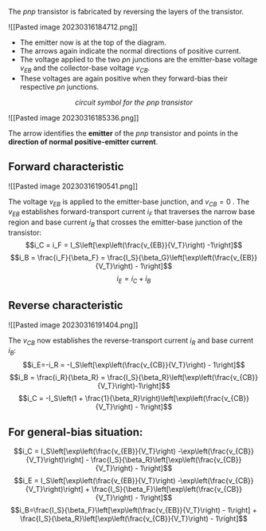 The *pnp* transistor is fabricated by reversing the layers of the transistor.

![[Pasted image 20230316184712.png]]

- The emitter now is at the top of the diagram.
- The arrows again indicate the normal directions of positive current.
- The voltage applied to the two *pn* junctions are the emitter-base voltage $v_{EB}$ and the collector-base voltage $v_{CB}$.
- These voltages are again positive when they forward-bias their respective *pn* junctions.
<center><em>circuit symbol for the pnp transistor</em></center>

![[Pasted image 20230316185336.png]]

The arrow identifies the **emitter** of the *pnp* transistor and points in the **direction of normal positive-emitter current**.

## Forward characteristic
![[Pasted image 20230316190541.png]]

The voltage $v_{EB}$ is applied to the emitter-base junction, and $v_{CB} = 0$ .
The $v_{EB}$ establishes forward-transport current $i_F$ that traverses the narrow base region and base current $i_B$ that crosses the emitter-base junction of the transistor:
$$i_C = i_F = I_S\left[\exp\left(\frac{v_{EB}}{V_T}\right) -1\right]$$
$$i_B = \frac{i_F}{\beta_F} = \frac{I_S}{\beta_G}\left[\exp\left(\frac{v_{EB}}{V_T}\right) - 1\right]$$
$$i_E = i_C + i_B$$

## Reverse characteristic
![[Pasted image 20230316191404.png]]

The $v_{CB}$ now establishes the reverse-transport current $i_R$ and base current $i_B$:
$$i_E=-i_R = -I_S\left[\exp\left(\frac{v_{CB}}{V_T}\right) - 1\right]$$
$$i_B = \frac{i_R}{\beta_R} = \frac{I_S}{\beta_R}\left[\exp\left(\frac{v_{CB}}{V_T}\right)-1\right]$$
$$i_C = -I_S\left(1 + \frac{1}{\beta_R}\right)\left[\exp\left(\frac{v_{CB}}{V_T}\right) - 1\right]$$

## For general-bias situation:

$$i_C = I_S\left[\exp\left(\frac{v_{EB}}{V_T}\right) -\exp\left(\frac{v_{CB}}{V_T}\right)\right] - \frac{I_S}{\beta_R}\left[\exp\left(\frac{v_{CB}}{V_T}\right) - 1\right]$$
$$i_E = I_S\left[\exp\left(\frac{v_{EB}}{V_T}\right) -\exp\left(\frac{v_{CB}}{V_T}\right)\right] + \frac{I_S}{\beta_F}\left[\exp\left(\frac{v_{CB}}{V_T}\right) - 1\right]$$
$$i_B=\frac{I_S}{\beta_F}\left[\exp\left(\frac{v_{EB}}{V_T}\right) - 1\right] + \frac{I_S}{\beta_R}\left[\exp\left(\frac{v_{CB}}{V_T}\right) - 1\right]$$
